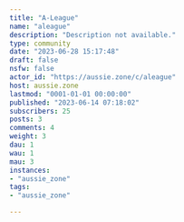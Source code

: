 ```yaml
---
title: "A-League" 
name: "aleague"
description: "Description not available."
type: community
date: "2023-06-28 15:17:48"
draft: false
nsfw: false
actor_id: "https://aussie.zone/c/aleague"
host: aussie.zone
lastmod: "0001-01-01 00:00:00"
published: "2023-06-14 07:18:02"
subscribers: 25
posts: 3
comments: 4
weight: 3
dau: 1
wau: 1
mau: 3
instances:
- "aussie_zone"
tags: 
- "aussie_zone"

---
```

